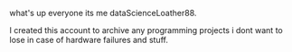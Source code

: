 what's up everyone its me dataScienceLoather88.

I created this account to archive any programming projects i dont want to lose in case of hardware failures and stuff.
